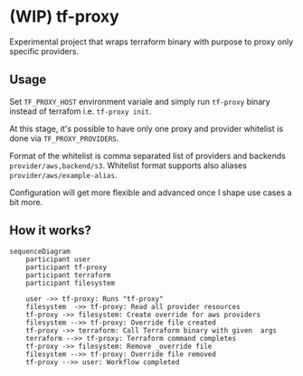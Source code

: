 # (WIP) tf-proxy

Experimental project that wraps terraform binary with purpose to proxy only specific providers.

## Usage

Set `TF_PROXY_HOST` environment variale and simply run `tf-proxy` binary instead of terrafom i.e. `tf-proxy init`.

At this stage, it's possible to have only one proxy and provider whitelist is done via `TF_PROXY_PROVIDERS`.

Format of the whitelist is comma separated list of providers and backends `provider/aws,backend/s3`. Whitelist format supports
also aliases `provider/aws/example-alias`.

Configuration will get more flexible and advanced once I shape use cases a bit more.

## How it works?

```mermaid
sequenceDiagram
    participant user
    participant tf-proxy
    participant terraform
    participant filesystem

    user ->> tf-proxy: Runs "tf-proxy"
    filesystem  ->> tf-proxy: Read all provider resources
    tf-proxy ->> filesystem: Create override for aws providers
    filesystem -->> tf-proxy: Override file created
    tf-proxy ->> terraform: Call Terraform binary with given  args
    terraform -->> tf-proxy: Terraform command completes
    tf-proxy ->> filesystem: Remove _override file
    filesystem -->> tf-proxy: Override file removed
    tf-proxy -->> user: Workflow completed
```

